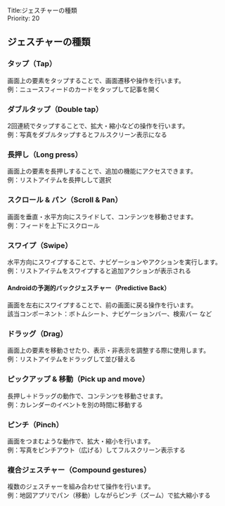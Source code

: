 Title:ジェスチャーの種類  
Priority: 20  


## ジェスチャーの種類  

### タップ（Tap）
画面上の要素をタップすることで、画面遷移や操作を行います。  
例：ニュースフィードのカードをタップして記事を開く  


### ダブルタップ（Double tap）
2回連続でタップすることで、拡大・縮小などの操作を行います。  
例：写真をダブルタップするとフルスクリーン表示になる  


### 長押し（Long press）
画面上の要素を長押しすることで、追加の機能にアクセスできます。  
例：リストアイテムを長押しして選択  


### スクロール & パン（Scroll & Pan）
画面を垂直・水平方向にスライドして、コンテンツを移動させます。  
例：フィードを上下にスクロール  


### スワイプ（Swipe）
水平方向にスワイプすることで、ナビゲーションやアクションを実行します。  
例：リストアイテムをスワイプすると追加アクションが表示される  
#### Androidの予測的バックジェスチャー（Predictive Back）
画面を左右にスワイプすることで、前の画面に戻る操作を行います。  
該当コンポーネント：ボトムシート、ナビゲーションバー、検索バー など  


### ドラッグ（Drag）
画面上の要素を移動させたり、表示・非表示を調整する際に使用します。  
例：リストアイテムをドラッグして並び替える  

### ピックアップ & 移動（Pick up and move） 
長押し＋ドラッグの動作で、コンテンツを移動させます。  
例：カレンダーのイベントを別の時間に移動する  

### ピンチ（Pinch）
画面をつまむような動作で、拡大・縮小を行います。  
例：写真をピンチアウト（広げる）してフルスクリーン表示する  

### 複合ジェスチャー（Compound gestures）
複数のジェスチャーを組み合わせて操作を行います。  
例：地図アプリでパン（移動）しながらピンチ（ズーム）で拡大縮小する  
